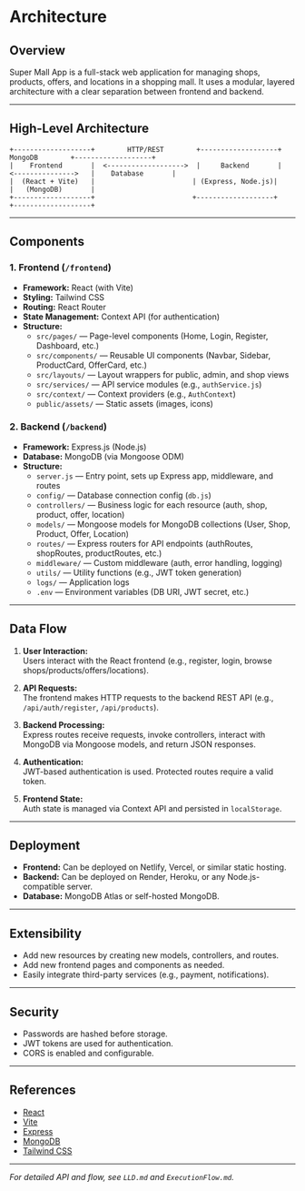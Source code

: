 # Architecture

## Overview

Super Mall App is a full-stack web application for managing shops, products, offers, and locations in a shopping mall. It uses a modular, layered architecture with a clear separation between frontend and backend.

---

## High-Level Architecture

```
+-------------------+        HTTP/REST        +-------------------+        MongoDB        +-------------------+
|    Frontend       |  <------------------->  |     Backend       |  <--------------->   |    Database       |
|  (React + Vite)   |                        | (Express, Node.js)|                      |   (MongoDB)       |
+-------------------+                        +-------------------+                      +-------------------+
```

---

## Components

### 1. Frontend (`/frontend`)
- **Framework:** React (with Vite)
- **Styling:** Tailwind CSS
- **Routing:** React Router
- **State Management:** Context API (for authentication)
- **Structure:**
  - `src/pages/` — Page-level components (Home, Login, Register, Dashboard, etc.)
  - `src/components/` — Reusable UI components (Navbar, Sidebar, ProductCard, OfferCard, etc.)
  - `src/layouts/` — Layout wrappers for public, admin, and shop views
  - `src/services/` — API service modules (e.g., `authService.js`)
  - `src/context/` — Context providers (e.g., `AuthContext`)
  - `public/assets/` — Static assets (images, icons)

### 2. Backend (`/backend`)
- **Framework:** Express.js (Node.js)
- **Database:** MongoDB (via Mongoose ODM)
- **Structure:**
  - `server.js` — Entry point, sets up Express app, middleware, and routes
  - `config/` — Database connection config (`db.js`)
  - `controllers/` — Business logic for each resource (auth, shop, product, offer, location)
  - `models/` — Mongoose models for MongoDB collections (User, Shop, Product, Offer, Location)
  - `routes/` — Express routers for API endpoints (authRoutes, shopRoutes, productRoutes, etc.)
  - `middleware/` — Custom middleware (auth, error handling, logging)
  - `utils/` — Utility functions (e.g., JWT token generation)
  - `logs/` — Application logs
  - `.env` — Environment variables (DB URI, JWT secret, etc.)

---

## Data Flow

1. **User Interaction:**  
   Users interact with the React frontend (e.g., register, login, browse shops/products/offers/locations).

2. **API Requests:**  
   The frontend makes HTTP requests to the backend REST API (e.g., `/api/auth/register`, `/api/products`).

3. **Backend Processing:**  
   Express routes receive requests, invoke controllers, interact with MongoDB via Mongoose models, and return JSON responses.

4. **Authentication:**  
   JWT-based authentication is used. Protected routes require a valid token.

5. **Frontend State:**  
   Auth state is managed via Context API and persisted in `localStorage`.

---

## Deployment

- **Frontend:** Can be deployed on Netlify, Vercel, or similar static hosting.
- **Backend:** Can be deployed on Render, Heroku, or any Node.js-compatible server.
- **Database:** MongoDB Atlas or self-hosted MongoDB.

---

## Extensibility

- Add new resources by creating new models, controllers, and routes.
- Add new frontend pages and components as needed.
- Easily integrate third-party services (e.g., payment, notifications).

---

## Security

- Passwords are hashed before storage.
- JWT tokens are used for authentication.
- CORS is enabled and configurable.

---

## References

- [React](https://react.dev/)
- [Vite](https://vitejs.dev/)
- [Express](https://expressjs.com/)
- [MongoDB](https://www.mongodb.com/)
- [Tailwind CSS](https://tailwindcss.com/)

---

*For detailed API and flow, see `LLD.md` and `ExecutionFlow.md`.*